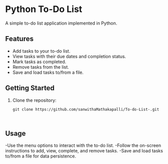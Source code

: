# Python To-Do List

A simple to-do list application implemented in Python.

## Features

- Add tasks to your to-do list.
- View tasks with their due dates and completion status.
- Mark tasks as completed.
- Remove tasks from the list.
- Save and load tasks to/from a file.

## Getting Started

1. Clone the repository:

   ```shell
   git clone https://github.com/sanwithaMathakapalli/To-do-List-.git



## Usage

-Use the menu options to interact with the to-do list.
-Follow the on-screen instructions to add, view, complete, and remove tasks.
-Save and load tasks to/from a file for data persistence.
